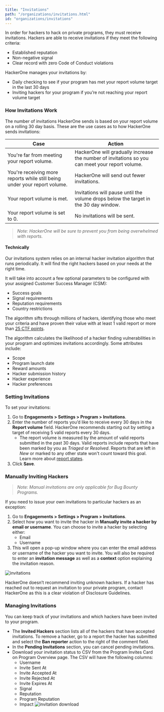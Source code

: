 ```yaml
---
title: "Invitations"
path: "/organizations/invitations.html"
id: "organizations/invitations"
---
```


In order for hackers to hack on private programs, they must receive invitations. Hackers are able to receive invitations if they meet the following criteria:
* Established reputation
* Non-negative signal
* Clear record with zero Code of Conduct violations

HackerOne manages your invitations by:
* Daily checking to see if your program has met your report volume target in the last 30 days
* Inviting hackers for your program if you’re not reaching your report volume target

### How Invitations Work
The number of invitations HackerOne sends is based on your report volume on a rolling 30 day basis. These are the use cases as to how HackerOne sends invitations:

Case | Action
---- | ------
You're far from meeting your report volume. | HackerOne will gradually increase the number of invitations so you can meet your report volume.
You're receiving more reports while still being under your report volume.	| HackerOne will send out fewer invitations.
Your report volume is met. | Invitations will pause until the volume drops below the target in the 30 day window.
Your report volume is set to 0. | No invitations will be sent.

><i>Note: HackerOne will be sure to prevent you from being overwhelmed with reports.</i>

#### Technically

Our invitations system relies on an internal hacker invitation algorithm that runs periodically. It will find the right hackers based on your needs at the right time.

It will take into account a few optional parameters to be configured with your assigned Customer Success Manager (CSM):

- Success goals
- Signal requirements
- Reputation requirements
- Country restrictions

The algorithm sifts through millions of hackers, identifying those who meet your criteria and have proven their value with at least 1 valid report or more than [25 CTF points](https://ctf.hacker101.com/).

The algorithm calculates the likelihood of a hacker finding vulnerabilities in your program and optimizes invitations accordingly. Some attributes include:

- Scope
- Program launch date
- Reward amounts
- Hacker submission history
- Hacker experience
- Hacker preferences

### Setting Invitations
To set your invitations:
1. Go to **Engagements > Settings > Program > Invitations**.
2. Enter the number of reports you’d like to receive every 30 days in the **Report volume** field. HackerOne recommends starting out by setting a target of receiving 5 valid reports every 30 days.
     * The report volume is measured by the amount of valid reports submitted in the past 30 days. Valid reports include reports that have been marked by you as <i>Triaged</i> or <i>Resolved</i>. Reports that are left in <i>New</i> or marked to any other state won't count toward this goal. Learn more about [report states](/organizations/report-states.html).
3. Click **Save**.

### Manually Inviting Hackers

><i>Note: Manual invitations are only applicable for Bug Bounty Programs.</i>

If you need to issue your own invitations to particular hackers as an exception:
1. Go to **Engagements > Settings > Program > Invitations**.
2. Select how you want to invite the hacker in **Manually invite a hacker by email or username**. You can choose to invite a hacker by selecting either:
   * Email
   * Username
3. This will open a pop-up window where you can enter the email address or username of the hacker you want to invite. You will also be required to enter an **invitation message** as well as a **context** option explaining the invitation reason.

![invitations](./images/invitations.png)

HackerOne doesn’t recommend inviting unknown hackers. If a hacker has reached out to request an invitation to your private program, contact HackerOne as this is a clear violation of Disclosure Guidelines.

### Managing Invitations
You can keep track of your invitations and which hackers have been invited to your program.
* The **Invited Hackers** section lists all of the hackers that have accepted invitations. To remove a hacker, go to a report the hacker has submitted and select the **Ban reporter** action to the right of the comment field.
* In the **Pending Invitations** section, you can cancel pending invitations.
* Download your invitation status to CSV from the Program Invites Card on Program Overview page. The CSV will have the following columns:
  * Username
  * Invite Sent At
  * Invite Accepted At
  * Invite Rejected At
  * Invite Expires At
  * Signal
  * Reputation
  * Program Reputation
  * Impact
![invitation download](/images/invitation-csv-download.png)
